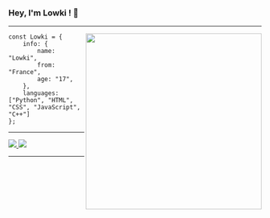 ### Hey, I'm Lowki ! 👋
--------------------------------------------------------------------

<img align='right' src="https://github-readme-stats.vercel.app/api?username=lowki1337&&show_icons=true&title_color=FFFFFF&icon_color=FF0000&text_color=daf7dc&bg_color=000000" width="350">

```JS
const Lowki = {
    info: {
        name: "Lowki",
        from: "France",
        age: "17",
    },
    languages: ["Python", "HTML", "CSS", "JavaScript", "C++"]
};
```
--------------------------------------------------------------------


<p align="light">
<a href="https://github.com/lowki1337">
  <img src="https://img.shields.io/github/followers/lowki1337">
</a>
<a href="https://github.com/rayaneqlf">
   <img src="https://komarev.com/ghpvc/?username=lowki1337">
</a>
</p>

--------------------------------------------------------------------
